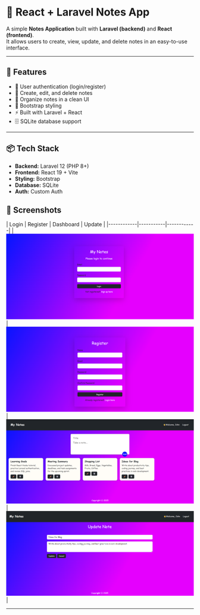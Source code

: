 # 📝 React + Laravel Notes App

A simple **Notes Application** built with **Laravel (backend)** and **React (frontend)**.  
It allows users to create, view, update, and delete notes in an easy-to-use interface.

---

## 🚀 Features
- 🔑 User authentication (login/register)
- 📝 Create, edit, and delete notes
- 📂 Organize notes in a clean UI
- 🎨 Bootstrap styling
- ⚡ Built with Laravel + React
- 🗄️ SQLite database support

---

## 📦 Tech Stack
- **Backend:** Laravel 12 (PHP 8+)
- **Frontend:** React 19 + Vite
- **Styling:** Bootstrap
- **Database:** SQLite
- **Auth:** Custom Auth

## 📸 Screenshots

| Login | Register | Dashboard | Update |
|------------|-----------|------------|
| ![Login](screenshots/login.png) | ![Register](screenshots/register.png) | ![Dashboard](screenshots/dashboard.png) | ![Update](screenshots/update.png) |

---